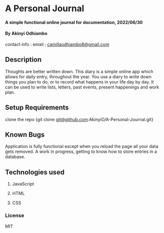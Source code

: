 # A Personal Journal

#### A simple functional online journal for documentation, 2022/06/30

#### By Akinyi Odhiambo
   contact info : 
   email ; camillaodhiambo8@gmail.com


 ## Description
 Thoughts are better written down. This diary is a simple online app which allows for daily entry, throughout the year. You use a diary to write down things you plan to do, or to record what happens in your life day by day. It can be used to write lists, letters, past events, present happenings and work plan. 

 ## Setup Requirements
 clone the repo {git clone git@github.com:AkinyiO/A-Personal-Journal.git}


## Known Bugs
Application is fully functional except when you reload the page all your data gets removed. A work in progress, getting to know how to store entries in a database.

## Technologies used

  1. JavaScript

  2. HTML

  3. CSS

  ### License
  MIT